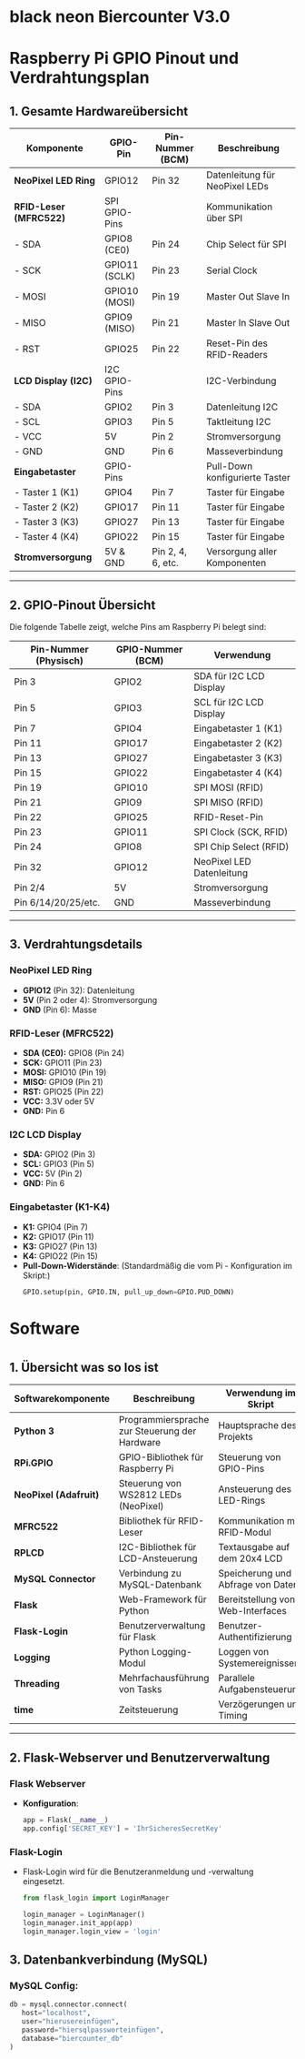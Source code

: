 # black neon Biercounter V3.0

#
#
#

# Raspberry Pi GPIO Pinout und Verdrahtungsplan

## 1. Gesamte Hardwareübersicht

| **Komponente**            | **GPIO-Pin**       | **Pin-Nummer (BCM)** | **Beschreibung**                  |
|---------------------------|--------------------|----------------------|----------------------------------|
| **NeoPixel LED Ring**      | GPIO12             | Pin 32               | Datenleitung für NeoPixel LEDs   |
| **RFID-Leser (MFRC522)**   | SPI GPIO-Pins      |                      | Kommunikation über SPI           |
| - SDA                     | GPIO8 (CE0)        | Pin 24               | Chip Select für SPI              |
| - SCK                     | GPIO11 (SCLK)      | Pin 23               | Serial Clock                     |
| - MOSI                    | GPIO10 (MOSI)      | Pin 19               | Master Out Slave In              |
| - MISO                    | GPIO9 (MISO)       | Pin 21               | Master In Slave Out              |
| - RST                     | GPIO25             | Pin 22               | Reset-Pin des RFID-Readers       |
| **LCD Display (I2C)**      | I2C GPIO-Pins      |                      | I2C-Verbindung                   |
| - SDA                     | GPIO2              | Pin 3                | Datenleitung I2C                 |
| - SCL                     | GPIO3              | Pin 5                | Taktleitung I2C                  |
| - VCC                     | 5V                 | Pin 2                | Stromversorgung                  |
| - GND                     | GND                | Pin 6                | Masseverbindung                  |
| **Eingabetaster**          | GPIO-Pins          |                      | Pull-Down konfigurierte Taster   |
| - Taster 1 (K1)           | GPIO4              | Pin 7                | Taster für Eingabe               |
| - Taster 2 (K2)           | GPIO17             | Pin 11               | Taster für Eingabe               |
| - Taster 3 (K3)           | GPIO27             | Pin 13               | Taster für Eingabe               |
| - Taster 4 (K4)           | GPIO22             | Pin 15               | Taster für Eingabe               |
| **Stromversorgung**        | 5V & GND           | Pin 2, 4, 6, etc.    | Versorgung aller Komponenten     |

---

## 2. GPIO-Pinout Übersicht

Die folgende Tabelle zeigt, welche Pins am Raspberry Pi belegt sind:

| **Pin-Nummer (Physisch)** | **GPIO-Nummer (BCM)** | **Verwendung**             |
|---------------------------|-----------------------|----------------------------|
| Pin 3                    | GPIO2                 | SDA für I2C LCD Display    |
| Pin 5                    | GPIO3                 | SCL für I2C LCD Display    |
| Pin 7                    | GPIO4                 | Eingabetaster 1 (K1)       |
| Pin 11                   | GPIO17                | Eingabetaster 2 (K2)       |
| Pin 13                   | GPIO27                | Eingabetaster 3 (K3)       |
| Pin 15                   | GPIO22                | Eingabetaster 4 (K4)       |
| Pin 19                   | GPIO10                | SPI MOSI (RFID)            |
| Pin 21                   | GPIO9                 | SPI MISO (RFID)            |
| Pin 22                   | GPIO25                | RFID-Reset-Pin             |
| Pin 23                   | GPIO11                | SPI Clock (SCK, RFID)      |
| Pin 24                   | GPIO8                 | SPI Chip Select (RFID)     |
| Pin 32                   | GPIO12                | NeoPixel LED Datenleitung  |
| Pin 2/4                  | 5V                    | Stromversorgung            |
| Pin 6/14/20/25/etc.      | GND                   | Masseverbindung            |

---

## 3. Verdrahtungsdetails

### NeoPixel LED Ring
- **GPIO12** (Pin 32): Datenleitung  
- **5V** (Pin 2 oder 4): Stromversorgung  
- **GND** (Pin 6): Masse  

### RFID-Leser (MFRC522)
- **SDA (CE0):** GPIO8 (Pin 24)  
- **SCK:** GPIO11 (Pin 23)  
- **MOSI:** GPIO10 (Pin 19)  
- **MISO:** GPIO9 (Pin 21)  
- **RST:** GPIO25 (Pin 22)  
- **VCC:** 3.3V oder 5V  
- **GND:** Pin 6  

### I2C LCD Display
- **SDA:** GPIO2 (Pin 3)  
- **SCL:** GPIO3 (Pin 5)  
- **VCC:** 5V (Pin 2)  
- **GND:** Pin 6  

### Eingabetaster (K1-K4)
- **K1:** GPIO4 (Pin 7)  
- **K2:** GPIO17 (Pin 11)  
- **K3:** GPIO27 (Pin 13)  
- **K4:** GPIO22 (Pin 15)  
- **Pull-Down-Widerstände**: (Standardmäßig die vom Pi - Konfiguration im Skript:)
   ```python
   GPIO.setup(pin, GPIO.IN, pull_up_down=GPIO.PUD_DOWN)

#

# Software

#

## 1. Übersicht was so los ist

| **Softwarekomponente**      | **Beschreibung**                              | **Verwendung im Skript**         |
|------------------------------|----------------------------------------------|----------------------------------|
| **Python 3**                | Programmiersprache zur Steuerung der Hardware | Hauptsprache des Projekts        |
| **RPi.GPIO**                | GPIO-Bibliothek für Raspberry Pi             | Steuerung von GPIO-Pins          |
| **NeoPixel (Adafruit)**     | Steuerung von WS2812 LEDs (NeoPixel)          | Ansteuerung des LED-Rings        |
| **MFRC522**                 | Bibliothek für RFID-Leser                    | Kommunikation mit RFID-Modul     |
| **RPLCD**                   | I2C-Bibliothek für LCD-Ansteuerung           | Textausgabe auf dem 20x4 LCD     |
| **MySQL Connector**         | Verbindung zu MySQL-Datenbank                | Speicherung und Abfrage von Daten|
| **Flask**                   | Web-Framework für Python                     | Bereitstellung von Web-Interfaces|
| **Flask-Login**             | Benutzerverwaltung für Flask                 | Benutzer-Authentifizierung       |
| **Logging**                 | Python Logging-Modul                         | Loggen von Systemereignissen     |
| **Threading**               | Mehrfachausführung von Tasks                 | Parallele Aufgabensteuerung      |
| **time**                    | Zeitsteuerung                                 | Verzögerungen und Timing         |

---

## 2. Flask-Webserver und Benutzerverwaltung

### **Flask Webserver**
- **Konfiguration**:
   ```python
   app = Flask(__name__)
   app.config['SECRET_KEY'] = 'IhrSicheresSecretKey'

### Flask-Login
- Flask-Login wird für die Benutzeranmeldung und -verwaltung eingesetzt.
   ```python
   from flask_login import LoginManager

  login_manager = LoginManager()
  login_manager.init_app(app)
  login_manager.login_view = 'login'

## 3. Datenbankverbindung (MySQL)

### MySQL Config:

   ```python
  db = mysql.connector.connect(
      host="localhost",
      user="hierusereinfügen",
      password="hiersqlpassworteinfügen",
      database="biercounter_db"
  )

